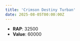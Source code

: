 ```yaml
---
title: 'Crimson Destiny Turban'
date: 2025-08-05T00:00:00Z
---
```

- **RAP**: 32500
- **Value**: 60000
